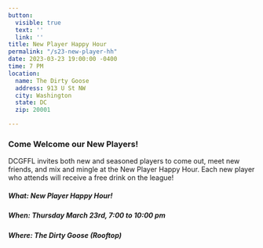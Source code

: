 ```yaml
---
button:
  visible: true
  text: ''
  link: ''
title: New Player Happy Hour
permalink: "/s23-new-player-hh"
date: 2023-03-23 19:00:00 -0400
time: 7 PM
location:
  name: The Dirty Goose
  address: 913 U St NW
  city: Washington
  state: DC
  zip: 20001

---
```

### **Come Welcome our New Players!**

DCGFFL invites both new and seasoned players to come out, meet new friends, and mix and mingle at the New Player Happy Hour. Each new player who attends will receive a free drink on the league!

##### What: New Player Happy Hour!

##### When: Thursday March 23rd, 7:00 to 10:00 pm

##### Where: The Dirty Goose (Rooftop)